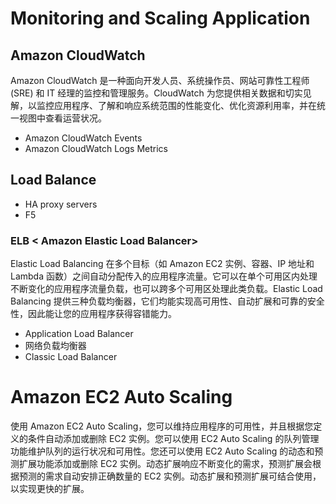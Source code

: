 # Monitoring and Scaling Application

## Amazon CloudWatch
Amazon CloudWatch 是一种面向开发人员、系统操作员、网站可靠性工程师 (SRE) 和 IT 经理的监控和管理服务。CloudWatch 为您提供相关数据和切实见解，以监控应用程序、了解和响应系统范围的性能变化、优化资源利用率，并在统一视图中查看运营状况。

* Amazon CloudWatch Events
* Amazon CloudWatch Logs Metrics

## Load Balance
* HA proxy servers
* F5

### ELB < Amazon Elastic Load Balancer>
Elastic Load Balancing 在多个目标（如 Amazon EC2 实例、容器、IP 地址和 Lambda 函数）之间自动分配传入的应用程序流量。它可以在单个可用区内处理不断变化的应用程序流量负载，也可以跨多个可用区处理此类负载。Elastic Load Balancing 提供三种负载均衡器，它们均能实现高可用性、自动扩展和可靠的安全性，因此能让您的应用程序获得容错能力。
* Application Load Balancer
* 网络负载均衡器
* Classic Load Balancer

# Amazon EC2 Auto Scaling
使用 Amazon EC2 Auto Scaling，您可以维持应用程序的可用性，并且根据您定义的条件自动添加或删除 EC2 实例。您可以使用 EC2 Auto Scaling 的队列管理功能维护队列的运行状况和可用性。您还可以使用 EC2 Auto Scaling 的动态和预测扩展功能添加或删除 EC2 实例。动态扩展响应不断变化的需求，预测扩展会根据预测的需求自动安排正确数量的 EC2 实例。动态扩展和预测扩展可结合使用，以实现更快的扩展。 